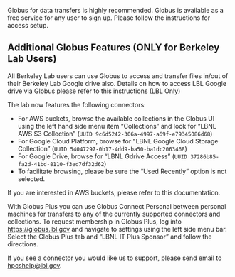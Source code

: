 Globus for data transfers is highly recommended. Globus is available as a free service for any user to sign up. Please follow the instructions for access setup.

## Additional Globus Features (ONLY for Berkeley Lab Users)

All Berkeley Lab users can use Globus to access and transfer files in/out of their Berkeley Lab Google drive also. Details on how to access LBL Google drive via Globus please refer to this instructions (LBL Only)

The lab now features the following connectors:

* For AWS buckets, browse the available collections in the Globus UI using the left hand side menu item “Collections” and look for “LBNL AWS S3 Collection” (`UUID 9c6d5242-306a-4997-a69f-e79345086d68`)
* For Google Cloud Platform, browse for "LBNL Google Cloud Storage Collection” (`UUID 54047297-0b17-4dd9-ba50-ba1dc2063468`)
* For Google Drive, browse for “LBNL Gdrive Access” (`UUID 37286b85-fa2d-41bd-8110-f3ed7df32d62`)
* To facilitate browsing, please be sure the “Used Recently” option is not selected.

If you are interested in AWS buckets, please refer to this documentation.

With Globus Plus you can use Globus Connect Personal between personal machines for transfers to any of the currently supported connectors and collections.  To request membership in Globus Plus, log into https://globus.lbl.gov and navigate to settings using the left side menu bar.  Select the Globus Plus tab and “LBNL IT Plus Sponsor” and follow the directions.

If you see a connector you would like us to support, please send email to hpcshelp@lbl.gov.